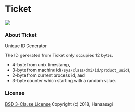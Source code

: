 # Ticket

![](https://img.shields.io/badge/version-beta-EB6EA5.svg)

### About Ticket

Unique ID Generator

The ID generated from Ticket only occupies 12 bytes.

- 4-byte from unix timestamp,
- 3-byte from machine id(`/sys/class/dmi/id/product_uuid`),
- 2-byte from current process id, and
- 3-byte counter which starting with a random value.

### License
[BSD 3-Clause License](LICENSE) Copyright (c) 2018, Hanaasagi
